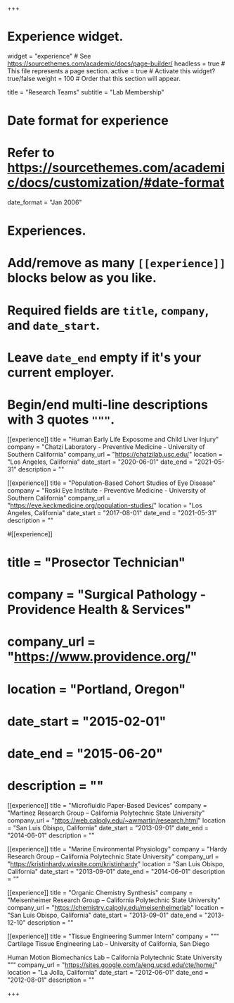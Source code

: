 +++
# Experience widget.
widget = "experience"  # See https://sourcethemes.com/academic/docs/page-builder/
headless = true  # This file represents a page section.
active = true  # Activate this widget? true/false
weight = 100  # Order that this section will appear.

title = "Research Teams"
subtitle = "Lab Membership"

# Date format for experience
#   Refer to https://sourcethemes.com/academic/docs/customization/#date-format
date_format = "Jan 2006"

# Experiences.
#   Add/remove as many `[[experience]]` blocks below as you like.
#   Required fields are `title`, `company`, and `date_start`.
#   Leave `date_end` empty if it's your current employer.
#   Begin/end multi-line descriptions with 3 quotes `"""`.

[[experience]]
  title = "Human Early Life Exposome and Child Liver Injury"
  company = "Chatzi Laboratory - Preventive Medicine - University of Southern California"
  company_url = "https://chatzilab.usc.edu/"
  location = "Los Angeles, California"
  date_start = "2020-06-01"
  date_end = "2021-05-31"
  description = ""

[[experience]]
  title = "Population-Based Cohort Studies of Eye Disease"
  company = "Roski Eye Institute - Preventive Medicine - University of Southern California"
  company_url = "https://eye.keckmedicine.org/population-studies/"
  location = "Los Angeles, California"
  date_start = "2017-08-01"
  date_end = "2021-05-31"
  description = ""
  
#[[experience]]
#  title = "Prosector Technician"
#  company = "Surgical Pathology - Providence Health & Services"
#  company_url = "https://www.providence.org/"
#  location = "Portland, Oregon"
#  date_start = "2015-02-01"
#  date_end = "2015-06-20"
#  description = ""
  
[[experience]]
  title = "Microfluidic Paper-Based Devices"
  company = "Martinez Research Group – California Polytechnic State University"
  company_url = "https://web.calpoly.edu/~awmartin/research.html"
  location = "San Luis Obispo, California"
  date_start = "2013-09-01"
  date_end = "2014-06-01"
  description = ""

[[experience]]
  title = "Marine Environmental Physiology"
  company = "Hardy Research Group – California Polytechnic State University"
  company_url = "https://kristinhardy.wixsite.com/kristinhardy"
  location = "San Luis Obispo, California"
  date_start = "2013-09-01"
  date_end = "2014-06-01"
  description = ""

[[experience]]
  title = "Organic Chemistry Synthesis"
  company = "Meisenheimer Research Group – California Polytechnic State University"
  company_url = "https://chemistry.calpoly.edu/meisenheimerlab"
  location = "San Luis Obispo, California"
  date_start = "2013-09-01"
  date_end = "2013-12-10"
  description = ""

[[experience]]
  title = "Tissue Engineering Summer Intern"
  company = """
  Cartilage Tissue Engineering Lab – University of California, San Diego
  
  Human Motion Biomechanics Lab – California Polytechnic State University
  """
  company_url = "https://sites.google.com/a/eng.ucsd.edu/cte/home/"
  location = "La Jolla, California"
  date_start = "2012-06-01"
  date_end = "2012-08-01"
  description = ""

+++
